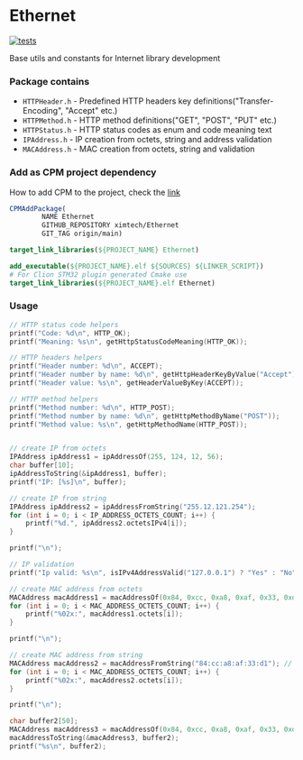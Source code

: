 # Ethernet

[![tests](https://github.com/ximtech/Ethernet/actions/workflows/cmake-ci.yml/badge.svg)](https://github.com/ximtech/Ethernet/actions/workflows/cmake-ci.yml)

Base utils and constants for Internet library development

### Package contains

- `HTTPHeader.h` - Predefined HTTP headers key definitions("Transfer-Encoding", "Accept" etc.)
- `HTTPMethod.h` - HTTP method definitions("GET", "POST", "PUT" etc.)
- `HTTPStatus.h` - HTTP status codes as enum and code meaning text
- `IPAddress.h` - IP creation from octets, string and address validation
- `MACAddress.h` - MAC creation from octets, string and validation

### Add as CPM project dependency

How to add CPM to the project, check the [link](https://github.com/cpm-cmake/CPM.cmake)

```cmake
CPMAddPackage(
        NAME Ethernet
        GITHUB_REPOSITORY ximtech/Ethernet
        GIT_TAG origin/main)

target_link_libraries(${PROJECT_NAME} Ethernet)
```

```cmake
add_executable(${PROJECT_NAME}.elf ${SOURCES} ${LINKER_SCRIPT})
# For Clion STM32 plugin generated Cmake use 
target_link_libraries(${PROJECT_NAME}.elf Ethernet)
```

### Usage

```c
// HTTP status code helpers
printf("Code: %d\n", HTTP_OK);
printf("Meaning: %s\n", getHttpStatusCodeMeaning(HTTP_OK));

// HTTP headers helpers
printf("Header number: %d\n", ACCEPT);
printf("Header number by name: %d\n", getHttpHeaderKeyByValue("Accept"));
printf("Header value: %s\n", getHeaderValueByKey(ACCEPT));

// HTTP method helpers
printf("Method number: %d\n", HTTP_POST);
printf("Method number by name: %d\n", getHttpMethodByName("POST"));
printf("Method value: %s\n", getHttpMethodName(HTTP_POST));


// create IP from octets
IPAddress ipAddress1 = ipAddressOf(255, 124, 12, 56);
char buffer[10];
ipAddressToString(&ipAddress1, buffer);
printf("IP: [%s]\n", buffer);

// create IP from string
IPAddress ipAddress2 = ipAddressFromString("255.12.121.254");
for (int i = 0; i < IP_ADDRESS_OCTETS_COUNT; i++) {
    printf("%d.", ipAddress2.octetsIPv4[i]);
}

printf("\n");

// IP validation
printf("Ip valid: %s\n", isIPv4AddressValid("127.0.0.1") ? "Yes" : "No");

// create MAC address from octets
MACAddress macAddress1 = macAddressOf(0x84, 0xcc, 0xa8, 0xaf, 0x33, 0xd1);
for (int i = 0; i < MAC_ADDRESS_OCTETS_COUNT; i++) {
    printf("%02x:", macAddress1.octets[i]);
}

printf("\n");

// create MAC address from string
MACAddress macAddress2 = macAddressFromString("84:cc:a8:af:33:d1"); // 84:cc:a8:af:33:d1
for (int i = 0; i < MAC_ADDRESS_OCTETS_COUNT; i++) {
    printf("%02x:", macAddress2.octets[i]);
}

printf("\n");

char buffer2[50];
MACAddress macAddress3 = macAddressOf(0x84, 0xcc, 0xa8, 0xaf, 0x33, 0xd1);
macAddressToString(&macAddress3, buffer2);
printf("%s\n", buffer2);
```
